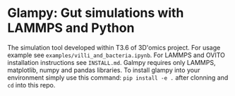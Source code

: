 # Glampy: Gut simulations with LAMMPS and Python

The simulation tool developed within T3.6 of 3D'omics project. For usage example see `examples/villi_and_bacteria.ipynb`. For LAMMPS and OVITO installation instructions see `INSTALL.md`. Galmpy requires only LAMMPS, matplotlib, numpy and pandas libraries. To install glampy into your environment simply use this command: `pip install -e .` after clonning and `cd` into this repo.

